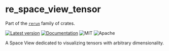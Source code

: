 # re_space_view_tensor

Part of the [`rerun`](https://github.com/rerun-io/rerun) family of crates.

[![Latest version](https://img.shields.io/crates/v/re_space_view_tensor.svg)](https://crates.io/crates/re_space_view_tensor)
[![Documentation](https://docs.rs/re_space_view_tensor/badge.svg)](https://docs.rs/re_space_view_tensor)
![MIT](https://img.shields.io/badge/license-MIT-blue.svg)
![Apache](https://img.shields.io/badge/license-Apache-blue.svg)

A Space View dedicated to visualizing tensors with arbitrary dimensionality.

